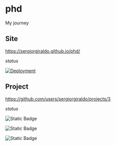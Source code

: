 # phd

My journey

## Site

https://sergiorgiraldo.github.io/phd/

*status*

[![Deployment](https://github.com/sergiorgiraldo/phd/actions/workflows/jekyll.yml/badge.svg)](https://github.com/sergiorgiraldo/phd/actions/workflows/jekyll.yml)

## Project

https://github.com/users/sergiorgiraldo/projects/3 

*status*

![Static Badge](https://img.shields.io/badge/Backlog-2-red?style=for-the-badge)

![Static Badge](https://img.shields.io/badge/Prioritized-1-blue?style=for-the-badge)

![Static Badge](https://img.shields.io/badge/Doing-1-green?style=for-the-badge)
